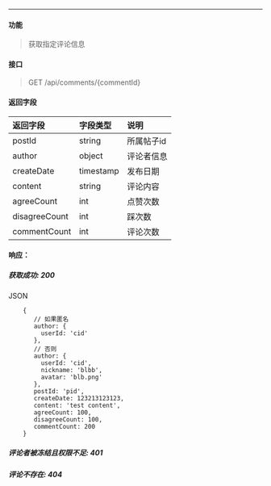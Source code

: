 -----------

#### 功能

> 获取指定评论信息

#### 接口

> GET  /api/comments/{commentId}

#### 返回字段

|返回字段|字段类型|说明 |
|:----- |:------|:----------|
|postId| string | 所属帖子id |
|author| object | 评论者信息 |
|createDate | timestamp | 发布日期 |
|content | string | 评论内容 |
|agreeCount | int | 点赞次数 |
|disagreeCount| int | 踩次数 |
|commentCount | int | 评论次数 |

#### 响应：
##### 获取成功: 200
JSON
```
    {
       // 如果匿名
       author: {
         userId: 'cid'
       },
       // 否则
       author: {
         userId: 'cid',
         nickname: 'blbb',
         avatar: 'blb.png'
       },
       postId: 'pid',
       createDate: 123213123123,
       content: 'test content',
       agreeCount: 100,
       disagreeCount: 100,
       commentCount: 200
    }
```
##### 评论者被冻结且权限不足: 401
##### 评论不存在: 404
